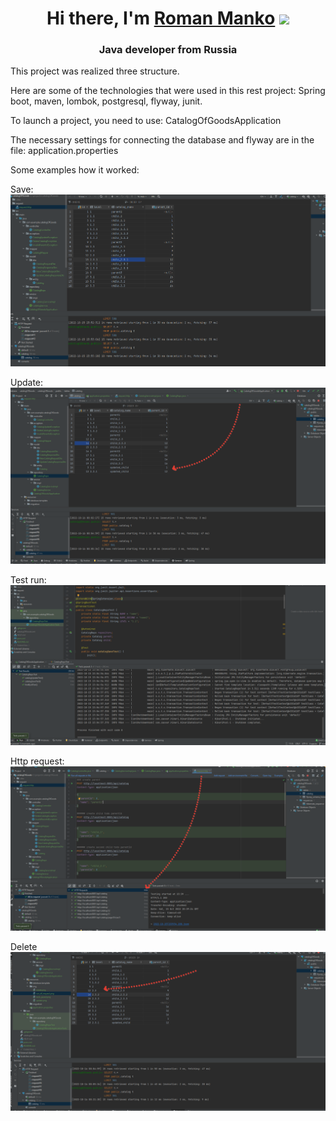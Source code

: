 <h1 align="center">Hi there, I'm <a href="" target="_blank">Roman Manko</a> 
<img src="https://github.com/blackcater/blackcater/raw/main/images/Hi.gif" height="32"/></h1>
<h3 align="center">Java developer from Russia </h3>


This project was realized three structure.

Here are some of the technologies that were used in this rest project:
Spring boot, maven, lombok, postgresql, flyway, junit.

To launch a project, you need to use: CatalogOfGoodsApplication

The necessary settings for connecting the database and flyway are in the file: application.properties

Some examples how it worked:

Save:
![Alt text](src/main/resources/img/create.png "Save")

Update:
![Alt text](src/main/resources/img/update.png "Update")

Test run:
![Alt text](src/main/resources/img/tests_pased.png "Test run")

Http request:
![Alt text](src/main/resources/img/run_all_request.png "Http result")

Delete
![Alt text](src/main/resources/img/delete.png "Delete")